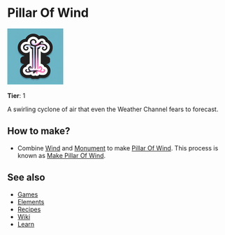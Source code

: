# Pillar Of Wind

![](../images/item.pillarofwind.png)

**Tier**: 1

A swirling cyclone of air that even the Weather Channel fears to forecast.

## How to make?

* Combine [Wind](/wiki/elements/wind) and [Monument](/wiki/elements/monument) to make [Pillar Of Wind](/wiki/elements/pillar-of-wind). This process is known as [Make Pillar Of Wind](/wiki/recipes/make-pillar-of-wind).

## See also

* [Games](/wiki/games)
* [Elements](/wiki/elements)
* [Recipes](/wiki/recipes)
* [Wiki](/wiki/index)
* [Learn](/learn/index)